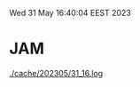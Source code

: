 Wed 31 May 16:40:04 EEST 2023
# JAM
<a href='./cache/202305/31_16.log'>./cache/202305/31_16.log</a>

